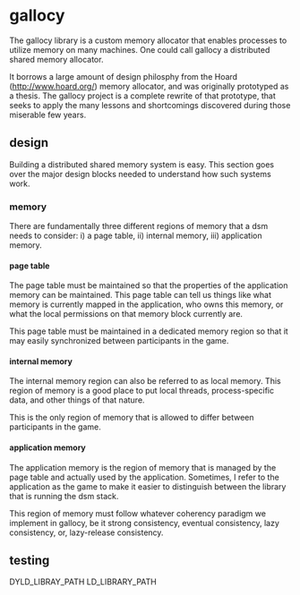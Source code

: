 # gallocy

The gallocy library is a custom memory allocator that enables processes to
utilize memory on many machines. One could call gallocy a distributed shared
memory allocator.

It borrows a large amount of design philosphy from the Hoard
(http://www.hoard.org/) memory allocator, and was originally prototyped as a
thesis. The gallocy project is a complete rewrite of that prototype, that seeks
to apply the many lessons and shortcomings discovered during those miserable
few years.

## design

Building a distributed shared memory system is easy. This section goes over the
major design blocks needed to understand how such systems work.

### memory

There are fundamentally three different regions of memory that a dsm needs to
consider: i) a page table, ii) internal memory, iii) application memory.

#### page table

The page table must be maintained so that the properties of the application
memory can be maintained. This page table can tell us things like what memory
is currently mapped in the application, who owns this memory, or what the local
permissions on that memory block currently are.

This page table must be maintained in a dedicated memory region so that it may
easily synchronized between participants in the game.

#### internal memory

The internal memory region can also be referred to as local memory. This region
of memory is a good place to put local threads, process-specific data, and
other things of that nature.

This is the only region of memory that is allowed to differ between
participants in the game.

#### application memory

The application memory is the region of memory that is managed by the page
table and actually used by the application. Sometimes, I refer to the
application as the game to make it easier to distinguish between the library
that is running the dsm stack.

This region of memory must follow whatever coherency paradigm we implement in
gallocy, be it strong consistency, eventual consistency, lazy consistency, or,
lazy-release consistency.

## testing

DYLD_LIBRAY_PATH
LD_LIBRARY_PATH


